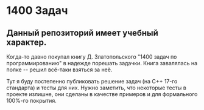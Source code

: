 # 1400 Задач

## Данный репозиторий имеет учебный характер.
Когда-то давно покупал книгу Д. Златопольского "1400 задач по программированию" в надежде порешать задачки. Книга завалялась на полке -- решил всё-таки взяться за неё.

Тут я буду постепенно публиковать решение задач (на C++ 17-го стандарта) и тесты для них.
Нужно заметить, что некоторые тесты в проекте излишне, они сделаны в качестве примеров и для формального 100%-го покрытия.

 
